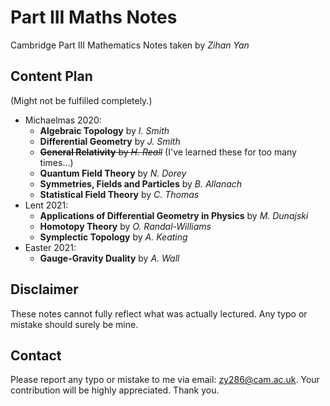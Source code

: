 # Part III Maths Notes
Cambridge Part III Mathematics Notes taken by *Zihan Yan*

## Content Plan

(Might not be fulfilled completely.)

- Michaelmas 2020:
  - **Algebraic Topology** by *I. Smith*
  - **Differential Geometry** by *J. Smith*
  - ~~**General Relativity** by *H. Reall*~~ (I've learned these for too many times...)
  - **Quantum Field Theory** by *N. Dorey*
  - **Symmetries, Fields and Particles** by *B. Allanach*
  - **Statistical Field Theory** by *C. Thomas* 
- Lent 2021:
  - **Applications of Differential Geometry in Physics** by *M. Dunajski*
  - **Homotopy Theory** by *O. Randal-Williams*
  - **Symplectic Topology** by *A. Keating*
- Easter 2021:
  - **Gauge-Gravity Duality** by *A. Wall*

## Disclaimer

These notes cannot fully reflect what was actually lectured. Any typo or mistake should surely be mine.

## Contact

Please report any typo or mistake to me via email: [zy286@cam.ac.uk](mailto:zy286@cam.ac.uk). Your contribution will be highly appreciated. Thank you.



